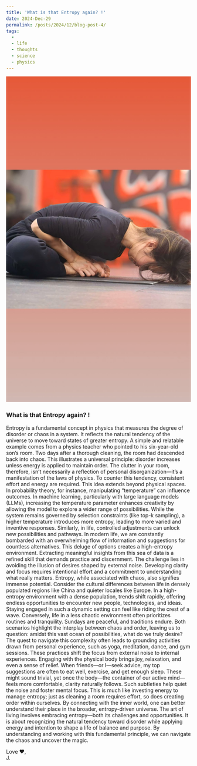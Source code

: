 ```yaml
---
title: 'What is that Entropy again? !'
date: 2024-Dec-29
permalink: /posts/2024/12/blog-post-4/
tags:
  - 
  - life
  - thoughts
  - science
  - physics
---
```

<img src='/images/2024-12-29-blog-post.jpg'><br>

### What is that Entropy again? !

Entropy is a fundamental concept in physics that measures the degree of disorder or chaos in a system. It reflects the natural tendency of the universe to move toward states of greater entropy. A simple and relatable example comes from a physics teacher who pointed to his six-year-old son’s room. Two days after a thorough cleaning, the room had descended back into chaos. This illustrates a universal principle: disorder increases unless energy is applied to maintain order. The clutter in your room, therefore, isn’t necessarily a reflection of personal disorganization—it’s a manifestation of the laws of physics. To counter this tendency, consistent effort and energy are required.
This idea extends beyond physical spaces. In probability theory, for instance, manipulating “temperature” can influence outcomes. In machine learning, particularly with large language models (LLMs), increasing the temperature parameter enhances creativity by allowing the model to explore a wider range of possibilities. While the system remains governed by selection constraints (like top-k sampling), a higher temperature introduces more entropy, leading to more varied and inventive responses. Similarly, in life, controlled adjustments can unlock new possibilities and pathways.
In modern life, we are constantly bombarded with an overwhelming flow of information and suggestions for countless alternatives. This deluge of options creates a high-entropy environment. Extracting meaningful insights from this sea of data is a refined skill that demands practice and discernment. The challenge lies in avoiding the illusion of desires shaped by external noise. Developing clarity and focus requires intentional effort and a commitment to understanding what really matters.
Entropy, while associated with chaos, also signifies immense potential. Consider the cultural differences between life in densely populated regions like China and quieter locales like Europe. In a high-entropy environment with a dense population, trends shift rapidly, offering endless opportunities to encounter new people, technologies, and ideas. Staying engaged in such a dynamic setting can feel like riding the crest of a wave. Conversely, life in a less chaotic environment often prioritizes routines and tranquility. Sundays are peaceful, and traditions endure. Both scenarios highlight the interplay between chaos and order, leaving us to question: amidst this vast ocean of possibilities, what do we truly desire?
The quest to navigate this complexity often leads to grounding activities drawn from personal experience, such as yoga, meditation, dance, and gym sessions. These practices shift the focus from external noise to internal experiences. Engaging with the physical body brings joy, relaxation, and even a sense of relief. When friends—or I—seek advice, my top suggestions are often to eat well, exercise, and get enough sleep. These might sound trivial, yet once the body—the container of our active mind—feels more comfortable, clarity naturally follows. Such subtleties help quiet the noise and foster mental focus. This is much like investing energy to manage entropy; just as cleaning a room requires effort, so does creating order within ourselves.
By connecting with the inner world, one can better understand their place in the broader, entropy-driven universe.
The art of living involves embracing entropy—both its challenges and opportunities. It is about recognizing the natural tendency toward disorder while applying energy and intention to shape a life of balance and purpose. By understanding and working with this fundamental principle, we can navigate the chaos and uncover the magic.

Love ❤️,<br> 
J.
